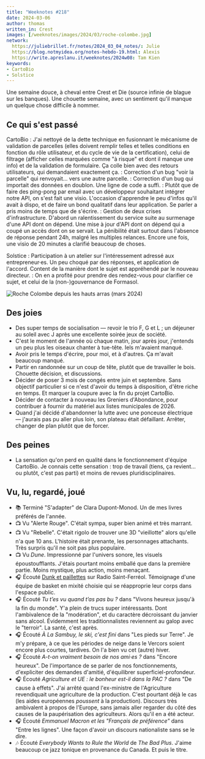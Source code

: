 ```yaml
---
title: "Weeknotes #218"
date: 2024-03-06
author: thomas
written_in: Crest
images: [/weeknotes/images/2024/03/roche-colombe.jpg]
network:
  https://juliebrillet.fr/notes/2024_03_04_notes/: Julie
  https://blog.notmyidea.org/notes-hebdo-19.html: Alexis
  https://write.apreslanu.it/weeknotes/2024w08: Tam Kien
keywords:
- CartoBio
- Solstice
---
```


Une semaine douce, à cheval entre Crest et Die (source infinie de blague sur les banques).
Une chouette semaine, avec un sentiment qu'il manque un quelque chose difficile à nommer.

<!--more-->

## Ce qui s'est passé

CartoBio
: J'ai nettoyé de la dette technique en fusionnant le mécanisme de validation de parcelles (elles doivent remplir telles et telles conditions en fonction du rôle utilisateur, et du cycle de vie de la certification), celui de filtrage (afficher celles marquées comme "à risque" et dont il manque une info) et de la validation de formulaire. Ça colle bien avec des retours utilisateurs, qui demandaient exactement ça.
: Correction d'un bug "voir la parcelle" qui renvoyait… vers une autre parcelle.
: Correction d'un bug qui importait des données en doublon. Une ligne de code a suffi.
: Plutôt que de faire des ping-pong par email avec un développeur souhaitant intégrer notre API, on s'est fait une visio. L'occasion d'apprendre le peu d'infos qu'il avait à dispo, et de faire un bond qualitatif dans leur application. Se parler a pris moins de temps que de s'écrire.
: Gestion de deux crises d'infrastructure. D'abord un ralentissement du service suite au surmenage d'une API dont on dépend. Une mise à jour d'API dont on dépend qui a coupé un accès dont on se servait. La pénibilité était surtout dans l'absence de réponse pendant 24h, malgré les multiples relances. Encore une fois, une visio de 20 minutes a clarifié beaucoup de choses.

Solstice
: Participation à un atelier sur l'intéressement adressé aux entrepreneur·es. Un peu choqué par des réponses, et application de l'accord. Content de la manière dont le sujet est appréhendé par le nouveau directeur.
: On en a profité pour prendre des rendez-vous pour clarifier ce sujet, et celui de la (non-)gouvernance de Formasol.

![](/weeknotes/images/2024/03/roche-colombe.jpg "Roche Colombe depuis les hauts arras (mars 2024)")

## Des joies

- Des super temps de socialisation — revoir le trio F, G et L ; un déjeuner au soleil avec J après une excellente soirée jeux de société.
- C'est le moment de l'année où chaque matin, jour après jour, j'entends un peu plus les oiseaux chanter à tue-tête. Iels m'avaient manqué.
- Avoir pris le temps d'écrire, pour moi, et à d'autres. Ça m'avait beaucoup manqué.
- Partir en randonnée sur un coup de tête, plutôt que de travailler le bois. Chouette décision, et discussions.
- Décider de poser 3 mois de congés entre juin et septembre. Sans objectif particulier si ce n'est d'avoir du temps à disposition, d'être riche en temps. Et marquer la coupure avec la fin du projet CartoBio.
- Décider de contacter à nouveau les Greniers d'Abondance, pour contribuer à fournir du matériel aux listes municipales de 2026.
- Quand j'ai décidé d'abandonner la lutte avec une ponceuse électrique — j'aurais pas pu aller plus loin, son plateau était défaillant. Arrêter, changer de plan plutôt que de forcer.

## Des peines

- La sensation qu'on perd en qualité dans le fonctionnement d'équipe CartoBio. Je connais cette sensation : trop de travail (tiens, ça revient… ou plutôt, c'est pas parti) et moins de revues pluridisciplinaires.

## Vu, lu, regardé, joué

- 📚 Terminé "S'adapter" de Clara Dupont-Monod. Un de mes livres préférés de l'année.
- 📺 Vu "Alerte Rouge". C'était sympa, super bien animé et très marrant.
- 📺 Vu "Rebelle". C'était rigolo de trouver une 3D "vieillotte" alors qu'elle n'a que 10 ans. L'histoire était prenante, les personnages attachants. Très surpris qu'il ne soit pas plus populaire.
- 📺 Vu <i lang="en">Dune</i>. Impressionné par l'univers sonore, les visuels époustoufflants. J'étais pourtant moins emballé que dans la première partie. Moins mystique, plus action, moins menaçant.
- 🎧 Écouté [Dunk et paillettes](https://www.radiosaintfe.com/emissions/details/view/dunk-et-paillettes) sur Radio Saint-Ferréol. Témoignage d'une équipe de basket en mixité choisie qui se réapproprie leur corps dans l'espace public.
- 🎧 Écouté <i lang="fr">Tu t’es vu quand t’as pas bu ?</i> dans "Vivons heureux jusqu'à la fin du monde". Y'a plein de trucs super intéressants. Dont l'ambivalence de la "modération", et du caractère décroissant du janvier sans alcool. Évidemment les traditionnalistes reviennent au galop avec le "terroir". La santé, c'est après.
- 🎧 Écouté <i lang="fr">À La Sambuy, le ski, c'est fini</i> dans "Les pieds sur Terre". Je m'y prépare, à ce que les périodes de neige dans le Vercors soient encore plus courtes, tardives. On l'a bien vu cet (autre) hiver.
- 🎧 Écouté <i lang="fr">A-t-on vraiment besoin de nos ami·es ?</i> dans "Encore heureux". De l'importance de se parler de nos fonctionnements, d'expliciter des demandes d'amitié, d'équilibrer superficiel-profondeur.
- 🎧 Écouté <i lang="fr">Agriculture et UE : le bonheur est-il dans la PAC ?</i> dans "De cause à effets". J'ai arrêté quand l'ex-ministre de l'Agriculture revendiquait une agriculture de la production. C'est pourtant déjà le cas (les aides européennes _poussent_ à la production). Discours très ambivalent à propos de l'Europe, sans jamais aller regarder du côté des causes de la paupérisation des agriculteurs. Alors qu'il en a été acteur.
- 🎧 Écouté <i lang="fr">Emmanuel Macron et les "Français de préférence"</i> dans "Entre les lignes". Une façon d'avoir un discours nationaliste sans se le dire.
- 🎶 Écouté <i lang="en">Everybody Wants to Rule the World</i> de <i lang="en">The Bad Plus</i>. J'aime beaucoup ce jazz tonique en provenance du Canada. Et puis le titre.
